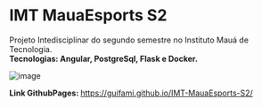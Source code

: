 # IMT MauaEsports S2

Projeto Intedisciplinar do segundo semestre no Instituto Mauá de Tecnologia.<br>
**Tecnologias: Angular, PostgreSql, Flask e Docker.**

![image](https://user-images.githubusercontent.com/93688391/226083502-8327516e-8dd6-47d2-8ffa-3f9c02c654ec.png)

<b>Link GithubPages: </b><a href="https://guifami.github.io/IMT-MauaEsports-S2/">https://guifami.github.io/IMT-MauaEsports-S2/</a>
